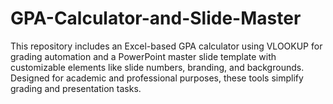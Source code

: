 # GPA-Calculator-and-Slide-Master
This repository includes an Excel-based GPA calculator using VLOOKUP for grading automation and a PowerPoint master slide template with customizable elements like slide numbers, branding, and backgrounds. Designed for academic and professional purposes, these tools simplify grading and presentation tasks.
